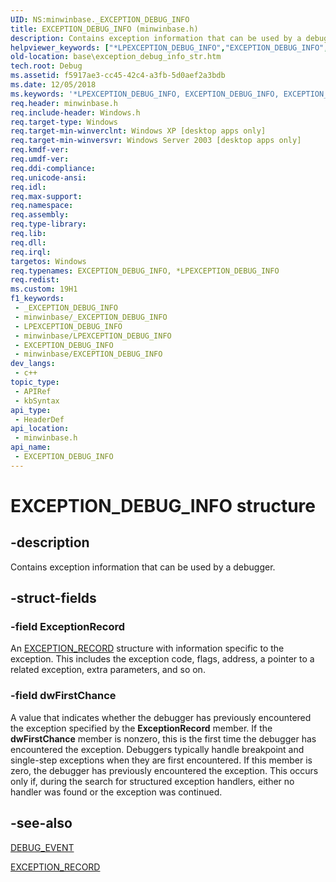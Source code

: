 ```yaml
---
UID: NS:minwinbase._EXCEPTION_DEBUG_INFO
title: EXCEPTION_DEBUG_INFO (minwinbase.h)
description: Contains exception information that can be used by a debugger.
helpviewer_keywords: ["*LPEXCEPTION_DEBUG_INFO","EXCEPTION_DEBUG_INFO","EXCEPTION_DEBUG_INFO structure","LPEXCEPTION_DEBUG_INFO","LPEXCEPTION_DEBUG_INFO structure pointer","_EXCEPTION_DEBUG_INFO","_win32_exception_debug_info_str","base.exception_debug_info_str","minwinbase/EXCEPTION_DEBUG_INFO","minwinbase/LPEXCEPTION_DEBUG_INFO"]
old-location: base\exception_debug_info_str.htm
tech.root: Debug
ms.assetid: f5917ae3-cc45-42c4-a3fb-5d0aef2a3bdb
ms.date: 12/05/2018
ms.keywords: '*LPEXCEPTION_DEBUG_INFO, EXCEPTION_DEBUG_INFO, EXCEPTION_DEBUG_INFO structure, LPEXCEPTION_DEBUG_INFO, LPEXCEPTION_DEBUG_INFO structure pointer, _EXCEPTION_DEBUG_INFO, _win32_exception_debug_info_str, base.exception_debug_info_str, minwinbase/EXCEPTION_DEBUG_INFO, minwinbase/LPEXCEPTION_DEBUG_INFO'
req.header: minwinbase.h
req.include-header: Windows.h
req.target-type: Windows
req.target-min-winverclnt: Windows XP [desktop apps only]
req.target-min-winversvr: Windows Server 2003 [desktop apps only]
req.kmdf-ver: 
req.umdf-ver: 
req.ddi-compliance: 
req.unicode-ansi: 
req.idl: 
req.max-support: 
req.namespace: 
req.assembly: 
req.type-library: 
req.lib: 
req.dll: 
req.irql: 
targetos: Windows
req.typenames: EXCEPTION_DEBUG_INFO, *LPEXCEPTION_DEBUG_INFO
req.redist: 
ms.custom: 19H1
f1_keywords:
 - _EXCEPTION_DEBUG_INFO
 - minwinbase/_EXCEPTION_DEBUG_INFO
 - LPEXCEPTION_DEBUG_INFO
 - minwinbase/LPEXCEPTION_DEBUG_INFO
 - EXCEPTION_DEBUG_INFO
 - minwinbase/EXCEPTION_DEBUG_INFO
dev_langs:
 - c++
topic_type:
 - APIRef
 - kbSyntax
api_type:
 - HeaderDef
api_location:
 - minwinbase.h
api_name:
 - EXCEPTION_DEBUG_INFO
---
```


# EXCEPTION_DEBUG_INFO structure


## -description

Contains exception information that can be used by a debugger.

## -struct-fields

### -field ExceptionRecord

An 
<a href="/windows/desktop/api/winnt/ns-winnt-exception_record">EXCEPTION_RECORD</a> structure with information specific to the exception. This includes the exception code, flags, address, a pointer to a related exception, extra parameters, and so on.

### -field dwFirstChance

A value that indicates whether the debugger has previously encountered the exception specified by the <b>ExceptionRecord</b> member. If the <b>dwFirstChance</b> member is nonzero, this is the first time the debugger has encountered the exception. Debuggers typically handle breakpoint and single-step exceptions when they are first encountered. If this member is zero, the debugger has previously encountered the exception. This occurs only if, during the search for structured exception handlers, either no handler was found or the exception was continued.

## -see-also

<a href="/windows/desktop/api/minwinbase/ns-minwinbase-debug_event">DEBUG_EVENT</a>



<a href="/windows/desktop/api/winnt/ns-winnt-exception_record">EXCEPTION_RECORD</a>